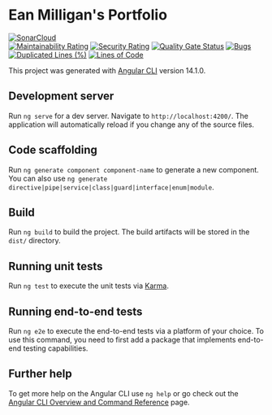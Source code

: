 # Ean Milligan's Portfolio  
[![SonarCloud](https://sonarcloud.io/images/project_badges/sonarcloud-orange.svg)](https://sonarcloud.io/summary/new_code?id=ean-milligan-portfolio)  
[![Maintainability Rating](https://sonarcloud.io/api/project_badges/measure?project=ean-milligan-portfolio&metric=sqale_rating)](https://sonarcloud.io/summary/new_code?id=ean-milligan-portfolio) [![Security Rating](https://sonarcloud.io/api/project_badges/measure?project=ean-milligan-portfolio&metric=security_rating)](https://sonarcloud.io/summary/new_code?id=ean-milligan-portfolio) [![Quality Gate Status](https://sonarcloud.io/api/project_badges/measure?project=ean-milligan-portfolio&metric=alert_status)](https://sonarcloud.io/summary/new_code?id=ean-milligan-portfolio) [![Bugs](https://sonarcloud.io/api/project_badges/measure?project=ean-milligan-portfolio&metric=bugs)](https://sonarcloud.io/summary/new_code?id=ean-milligan-portfolio) [![Duplicated Lines (%)](https://sonarcloud.io/api/project_badges/measure?project=ean-milligan-portfolio&metric=duplicated_lines_density)](https://sonarcloud.io/summary/new_code?id=ean-milligan-portfolio) [![Lines of Code](https://sonarcloud.io/api/project_badges/measure?project=ean-milligan-portfolio&metric=ncloc)](https://sonarcloud.io/summary/new_code?id=ean-milligan-portfolio)  

This project was generated with [Angular CLI](https://github.com/angular/angular-cli) version 14.1.0.

## Development server

Run `ng serve` for a dev server. Navigate to `http://localhost:4200/`. The application will automatically reload if you change any of the source files.

## Code scaffolding

Run `ng generate component component-name` to generate a new component. You can also use `ng generate directive|pipe|service|class|guard|interface|enum|module`.

## Build

Run `ng build` to build the project. The build artifacts will be stored in the `dist/` directory.

## Running unit tests

Run `ng test` to execute the unit tests via [Karma](https://karma-runner.github.io).

## Running end-to-end tests

Run `ng e2e` to execute the end-to-end tests via a platform of your choice. To use this command, you need to first add a package that implements end-to-end testing capabilities.

## Further help

To get more help on the Angular CLI use `ng help` or go check out the [Angular CLI Overview and Command Reference](https://angular.io/cli) page.
